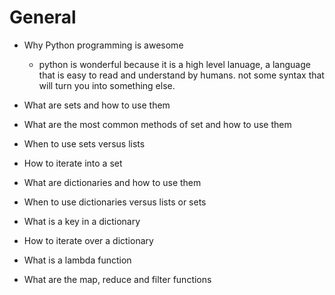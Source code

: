 # General

- Why Python programming is awesome
  * python is wonderful because it is a high level lanuage, a language that is easy to read and understand by humans. not some syntax that will turn you into something else.

- What are sets and how to use them

- What are the most common methods of set and how to use them

- When to use sets versus lists

- How to iterate into a set

- What are dictionaries and how to use them

- When to use dictionaries versus lists or sets

- What is a key in a dictionary

- How to iterate over a dictionary

- What is a lambda function

- What are the map, reduce and filter functions
